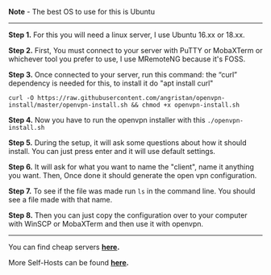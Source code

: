 **Note** - The best OS to use for this is Ubuntu

---

**Step 1.** For this you will need a linux server, I use Ubuntu 16.xx or 18.xx.

**Step 2.** First, You must connect to your server with PuTTY or MobaXTerm or whichever tool you prefer to use, I use MRemoteNG because it's FOSS.

**Step 3.** Once connected to your server, run this command: the “curl” dependency is needed for this, to install it do "apt install curl"

`curl -O https://raw.githubusercontent.com/angristan/openvpn-install/master/openvpn-install.sh && chmod +x openvpn-install.sh`

**Step 4.** Now you have to run the openvpn installer with this `./openvpn-install.sh`

**Step 5.** During the setup, it will ask some questions about how it should install. You can just press enter and it will use default settings.

**Step 6.** It will ask for what you want to name the "client", name it anything you want. Then, Once done it should generate the open vpn configuration.

**Step 7.** To see if the file was made run `ls` in the command line. You should see a file made with that name.

**Step 8.** Then you can just copy the configuration over to your computer with WinSCP or MobaXTerm and then use it with openvpn.

---

You can find cheap servers **[here](https://billing.virmach.com/aff.php?aff=4109&url=billing.virmach.com/cart.php?gid=18).**

More Self-Hosts can be found **[here](https://github.com/Igglybuff/awesome-piracy#self-hosted-vpns).**
